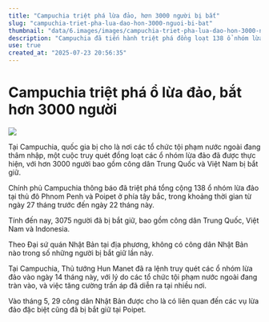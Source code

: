 ```yaml
---
title: "Campuchia triệt phá lừa đảo, hơn 3000 người bị bắt"
slug: "campuchia-triet-pha-lua-dao-hon-3000-nguoi-bi-bat"
thumbnail: "data/6.images/images/campuchia-triet-pha-lua-dao-hon-3000-nguoi-bi-bat.webp"
description: "Campuchia đã tiến hành triệt phá đồng loạt 138 ổ nhóm lừa đảo, bắt giữ hơn 3000 người gồm công dân Trung Quốc và Việt Nam, theo lệnh của Thủ tướng Hun Manet."
use: true
created_at: "2025-07-23 20:56:35"
---
```


# Campuchia triệt phá ổ lừa đảo, bắt hơn 3000 người

![](/images/20250723-00000068-ann-000-3-view.webp)

Tại Campuchia, quốc gia bị cho là nơi các tổ chức tội phạm nước ngoài đang thâm nhập, một cuộc truy quét đồng loạt các ổ nhóm lừa đảo đã được thực hiện, với hơn 3000 người bao gồm công dân Trung Quốc và Việt Nam bị bắt giữ.

Chính phủ Campuchia thông báo đã triệt phá tổng cộng 138 ổ nhóm lừa đảo tại thủ đô Phnom Penh và Poipet ở phía tây bắc, trong khoảng thời gian từ ngày 27 tháng trước đến ngày 22 tháng này.

Tính đến nay, 3075 người đã bị bắt giữ, bao gồm công dân Trung Quốc, Việt Nam và Indonesia.

Theo Đại sứ quán Nhật Bản tại địa phương, không có công dân Nhật Bản nào trong số những người bị bắt giữ lần này.

Tại Campuchia, Thủ tướng Hun Manet đã ra lệnh truy quét các ổ nhóm lừa đảo vào ngày 14 tháng này, với lý do các tổ chức tội phạm nước ngoài đang tràn vào, và việc tăng cường trấn áp đã diễn ra tại nhiều nơi.

Vào tháng 5, 29 công dân Nhật Bản được cho là có liên quan đến các vụ lừa đảo đặc biệt cũng đã bị bắt giữ tại Poipet.
